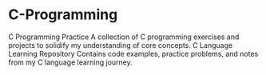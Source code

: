 # C-Programming
C Programming Practice A collection of C programming exercises and projects to solidify my understanding of core concepts. C Language Learning Repository Contains code examples, practice problems, and notes from my C language learning journey.
